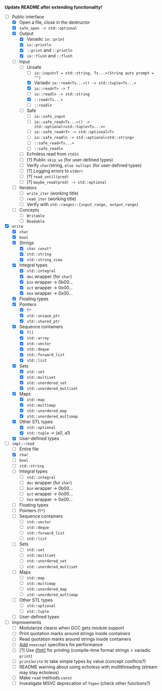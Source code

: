 **Update README after extending functionality!**

* [ ] Public interface
	* [x] Open a file, close in the destructor
	* [x] `safe_open -> std::optional`
	* [x] Output
		* [x] Variadic `io::print`
		* [x] `io::println`
		* [x] `::print` and `::println`
		* [x] `io::flush` and `::flush`
	* [ ] Input
		* [ ] Unsafe
			* [ ] `io::input<T = std::string, Ts...>(String auto prompt = "")`
			* [x] Variadic `io::read<Ts...>() -> std::tuple<Ts...>`
			* [x] `io::read<T> -> T`
			* [ ] `io::readln -> std::string`
			* [x] `::read<Ts...>`
			* [ ] `::readln`
		* [ ] Safe
			* [ ] `io::safe_input`
			* [ ] `io::safe_read<Ts...>() -> std::optional<std::tuple<Ts...>>`
			* [ ] `io::safe_read<T> -> std::optional<T>`
			* [ ] `io::safe_readln -> std::optional<std::string>`
			* [ ] `::safe_read<Ts...>`
			* [ ] `::safe_readln`
		* [ ] Echoless read from `stdin`
		* [ ] [?] Public `skip_ws` (for user-defined types)
		* [ ] Verify `char`/string, `else nullopt` (for user-defined types)
		* [ ] [?] Logging errors to `stderr`
		* [ ] [?] `read_until(pred)`
		* [ ] [?] `maybe_read(pred) -> std::optional`
	* [ ] Iterators
		* [ ] `write_iter` (working title)
		* [ ] `read_iter` (working title)
		* [ ] Verify with `std::ranges::{input_range, output_range}`
	* [ ] Concepts
		* [ ] `Writable`
		* [ ] `Readable`
* [x] `write`
	* [x] `char`
	* [x] `bool`
	* [x] Strings
		* [x] `char const*`
		* [x] `std::string`
		* [x] `std::string_view`
	* [x] Integral types
		* [x] `std::integral`
		* [x] `dec` wrapper (for `char`)
		* [x] `bin` wrapper -> 0b00...
		* [x] `oct` wrapper -> 0o00...
		* [x] `hex` wrapper -> 0x00...
	* [x] Floating types
	* [x] Pointers
		* [x] `T*`
		* [x] `std::unique_ptr`
		* [x] `std::shared_ptr`
	* [x] Sequence containers
		* [x] `T[]`
		* [x] `std::array`
		* [x] `std::vector`
		* [x] `std::deque`
		* [x] `std::forward_list`
		* [x] `std::list`
	* [x] Sets
		* [x] `std::set`
		* [x] `std::multiset`
		* [x] `std::unordered_set`
		* [x] `std::unordered_multiset`
	* [x] Maps
		* [x] `std::map`
		* [x] `std::multimap`
		* [x] `std::unordered_map`
		* [x] `std::unordered_multimap`
	* [x] Other STL types
		* [x] `std::optional`
		* [x] `std::tuple` -> (a0, a1)
	* [x] User-defined types
* [ ] `impl::read`
	* [ ] Entire file
	* [x] `char`
	* [ ] `bool`
	* [ ] `std::string`
	* [ ] Integral types
		* [ ] `std::integral`
		* [ ] `dec` wrapper (for `char`)
		* [ ] `bin` wrapper -> 0b00...
		* [ ] `oct` wrapper -> 0o00...
		* [ ] `hex` wrapper -> 0x00...
	* [ ] Floating types
	* [ ] Pointers (`T*`)
	* [ ] Sequence containers
		* [ ] `std::vector`
		* [ ] `std::deque`
		* [ ] `std::forward_list`
		* [ ] `std::list`
	* [ ] Sets
		* [ ] `std::set`
		* [ ] `std::multiset`
		* [ ] `std::unordered_set`
		* [ ] `std::unordered_multiset`
	* [ ] Maps
		* [ ] `std::map`
		* [ ] `std::multimap`
		* [ ] `std::unordered_map`
		* [ ] `std::unordered_multimap`
	* [ ] Other STL types
		* [ ] `std::optional`
		* [ ] `std::tuple`
	* [ ] User-defined types
* [ ] Improvements
	* [ ] Modularize cleario when GCC gets module support
	* [ ] Print quotation marks around strings inside containers
	* [ ] Read quotation marks around strings inside containers
	* [ ] [Add](https://stackoverflow.com/questions/42832657/what-can-and-what-cant-throw-an-exception-in-c/42835627#42835627) `noexcept` specifiers for performance
	* [ ] [?] Use [{fmt}](https://github.com/fmtlib/fmt) for printing (compile-time format strings > variadic `print`)
	* [ ] `print`/`write` to take simple types by value (concept conflicts?)
	* [ ] README warning about using echoless with multithreading (stream may stay echoless)
	* [ ] Make `read` methods `const`
	* [ ] Investigate MSVC deprecation of `fopen` (check other functions?)
